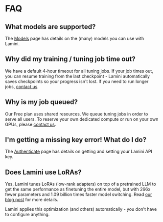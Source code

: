 # FAQ

## What models are supported?
The [Models](/models) page has details on the (many) models you can use with Lamini.

## Why did my training / tuning job time out?
We have a default 4-hour timeout for all tuning jobs. If your job times out, you can resume training from the last checkpoint - Lamini automatically saves checkpoints so your progress isn't lost. If you need to run longer jobs, [contact us](https://www.lamini.ai/contact).

## Why is my job queued?
Our Free plan uses shared resources. We queue tuning jobs in order to serve all users. To reserve your own dedicated compute or run on your own GPUs, please [contact us](https://www.lamini.ai/contact).

## I'm getting a missing key error! What do I do?
The [Authenticate](/authenticate) page has details on getting and setting your Lamini API key.

## Does Lamini use LoRAs?
Yes, Lamini tunes LoRAs (low-rank adapters) on top of a pretrained LLM to get the same performance as finetuning the entire model, but with 266x fewer parameters and 1.09 billion times faster model switching. Read [our blog post](https://www.lamini.ai/blog/one-billion-times-faster-finetuning-with-lamini-peft) for more details.

Lamini applies this optimization (and others) automatically - you don't have to configure anything.
